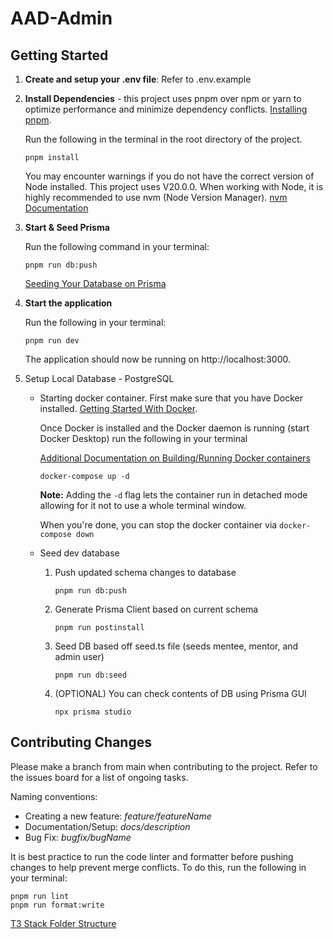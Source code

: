 # AAD-Admin

## Getting Started

1. **Create and setup your .env file**: Refer to .env.example

2. **Install Dependencies** - this project uses pnpm over npm or yarn to optimize performance and minimize dependency conflicts.
   [Installing pnpm](https://pnpm.io/installation).

   Run the following in the terminal in the root directory of the project.

   ```
   pnpm install
   ```

   You may encounter warnings if you do not have the correct version of Node installed. This project uses V20.0.0. When working with Node, it is highly recommended to use nvm (Node Version Manager). [nvm Documentation](https://github.com/nvm-sh/nvm)

3. **Start & Seed Prisma**

   Run the following command in your terminal:

   ```
   pnpm run db:push
   ```

   [Seeding Your Database on Prisma](https://www.prisma.io/docs/guides/migrate/seed-database)

4. **Start the application**

   Run the following in your terminal:

   ```
   pnpm run dev
   ```

   The application should now be running on http://localhost:3000.

5. Setup Local Database - PostgreSQL

   - Starting docker container.
     First make sure that you have Docker installed.
     [Getting Started With Docker](https://www.docker.com/get-started/).

     Once Docker is installed and the Docker daemon is running (start Docker Desktop) run the following in your terminal

     [Additional Documentation on Building/Running Docker containers](https://docs.docker.com/get-started/02_our_app/)

     ```
     docker-compose up -d
     ```

     **Note:** Adding the `-d` flag lets the container run in detached mode allowing for it not to use a whole terminal window.

     When you're done, you can stop the docker container via `docker-compose down`

   - Seed dev database

     1. Push updated schema changes to database
        ```
        pnpm run db:push
        ```
     1. Generate Prisma Client based on current schema
        ```
        pnpm run postinstall
        ```
     1. Seed DB based off seed.ts file (seeds mentee, mentor, and admin user)
        ```
        pnpm run db:seed
        ```
     1. (OPTIONAL) You can check contents of DB using Prisma GUI
        ```
        npx prisma studio
        ```

## Contributing Changes

Please make a branch from main when contributing to the project. Refer to the issues board for a list of ongoing tasks.

Naming conventions:

- Creating a new feature: _feature/featureName_
- Documentation/Setup: _docs/description_
- Bug Fix: _bugfix/bugName_

It is best practice to run the code linter and formatter before pushing changes to help prevent merge conflicts. To do this, run the following in your terminal:

```
pnpm run lint
pnpm run format:write
```

[T3 Stack Folder Structure](https://create.t3.gg/en/folder-structure?packages=nextauth%2Cprisma%2Ctailwind%2Ctrpc)

